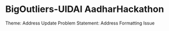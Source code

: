 # BigOutliers-UIDAI AadharHackathon
Theme: Address Update
Problem Statement: Address Formatting Issue

